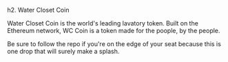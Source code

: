 h2.  Water Closet Coin

Water Closet Coin is the world's leading lavatory token.
Built on the Ethereum network, WC Coin is a token made for the poople, by the people.

Be sure to follow the repo if you're on the edge of your seat because this is one drop that will surely make a splash.
